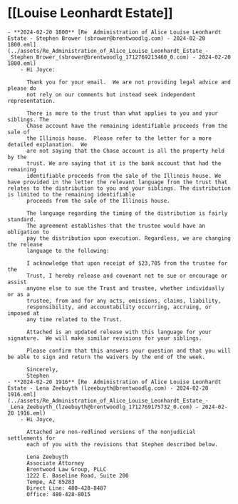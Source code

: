 # [[Louise Leonhardt Estate]]
	- **2024-02-20 1800** [Re  Administration of Alice Louise Leonhardt Estate - Stephen Brower (sbrower@brentwoodlg.com) - 2024-02-20 1800.eml](../assets/Re_Administration_of_Alice_Louise_Leonhardt_Estate_-_Stephen_Brower_(sbrower@brentwoodlg_1712769213460_0.com) - 2024-02-20 1800.eml)
		- Hi Joyce:
		  
		  Thank you for your email.  We are not providing legal advice and please do 
		  not rely on our comments but instead seek independent representation.
		  
		  There is more to the trust than what applies to you and your siblings. The 
		  Chase account have the remaining identifiable proceeds from the sale of 
		  the Illinois house.  Please refer to the letter for a more detailed explanation.  We
		  are not saying that the Chase account is all the property held by the 
		  trust. We are saying that it is the bank account that had the remaining 
		  identifiable proceeds from the sale of the Illinois house. We have provided in the letter the relevant language from the trust that relates to the distribution to you and your siblings. The distribution is limited to the remaining identifiable 
		  proceeds from the sale of the Illinois house.
		  
		  The language regarding the timing of the distribution is fairly standard. 
		  The agreement establishes that the trustee would have an obligation to 
		  pay the distribution upon execution. Regardless, we are changing the release 
		  language to the following:
		  
		  I acknowledge that upon receipt of $23,705 from the trustee for the 
		  Trust, I hereby release and covenant not to sue or encourage or assist
		  anyone else to sue the Trust and trustee, whether individually or as a 
		  trustee, from and for any acts, omissions, claims, liability, 
		  responsibility, and accountability occurring, accruing, or imposed at 
		  any time related to the Trust.
		  
		  Attached is an updated release with this language for your signature.  We will make similar revisions for your siblings.
		  
		  Please confirm that this answers your question and that you will be able to sign and return the waivers by the end of the week.
		  
		  Sincerely,
		  Stephen
	- **2024-02-20 1916** [Re  Administration of Alice Louise Leonhardt Estate - Lena Zeebuyth (lzeebuyth@brentwoodlg.com) - 2024-02-20 1916.eml](../assets/Re_Administration_of_Alice_Louise_Leonhardt_Estate_-_Lena_Zeebuyth_(lzeebuyth@brentwoodlg_1712769175732_0.com) - 2024-02-20 1916.eml)
		- Hi Joyce,
		  
		  Attached are non-redlined versions of the nonjudicial settlements for 
		  each of you with the revisions that Stephen described below.
		  
		  Lena Zeebuyth
		  Associate Attorney
		  Brentwood Law Group, PLLC
		  1222 E. Baseline Road, Suite 200
		  Tempe, AZ 85283
		  Direct Line: 480-428-8487
		  Office: 480-428-8015